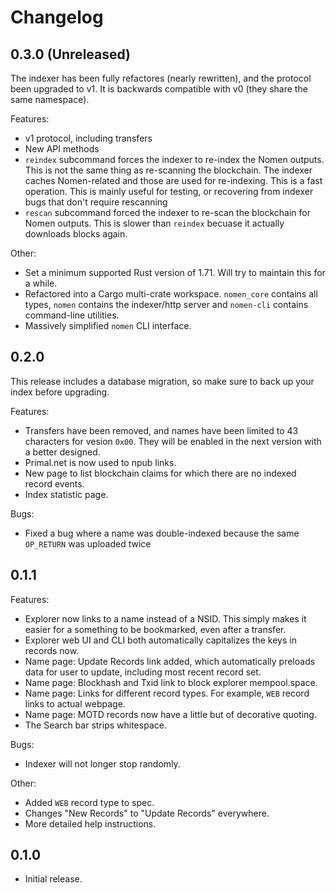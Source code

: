 # Changelog

## 0.3.0 (Unreleased)

The indexer has been fully refactores (nearly rewritten), and the protocol been upgraded to v1. It is backwards compatible with v0 (they share the same namespace).

Features:

- v1 protocol, including transfers
- New API methods
- `reindex` subcommand forces the indexer to re-index the Nomen outputs. This is not the same thing as re-scanning the blockchain. The indexer caches Nomen-related and those are used for re-indexing. This is a fast operation. This is mainly useful for testing, or recovering from indexer bugs that don't require rescanning
- `rescan` subcommand forced the indexer to re-scan the blockchain for Nomen outputs. This is slower than `reindex` becuase it actually downloads blocks again.

Other:
  - Set a minimum supported Rust version of 1.71. Will try to maintain this for a while.
  - Refactored into a Cargo multi-crate workspace. `nomen_core` contains all types, `nomen` contains the indexer/http server and `nomen-cli` contains command-line utilities.
  - Massively simplified `nomen` CLI interface.

## 0.2.0

This release includes a database migration, so make sure to back up your index before upgrading.

Features:
  - Transfers have been removed, and names have been limited to 43 characters for vesion `0x00`. They will be enabled in the next version with a better designed.
  - Primal.net is now used to npub links.
  - New page to list blockchain claims for which there are no indexed record events.
  - Index statistic page.

Bugs:
  - Fixed a bug where a name was double-indexed because the same `OP_RETURN` was uploaded twice

## 0.1.1

Features:
  - Explorer now links to a name instead of a NSID. This simply makes it easier for a something to be bookmarked, even after a transfer.
  - Explorer web UI and CLI both automatically capitalizes the keys in records now.
  - Name page: Update Records link added, which automatically preloads data for user to update, including most recent record set.
  - Name page: Blockhash and Txid link to block explorer mempool.space.
  - Name page: Links for different record types. For example, `WEB` record links to actual webpage.
  - Name page: MOTD records now have a little but of decorative quoting.
  - The Search bar strips whitespace.

Bugs:
  - Indexer will not longer stop randomly.

Other:
  - Added `WEB` record type to spec.
  - Changes "New Records" to "Update Records" everywhere.
  - More detailed help instructions.

## 0.1.0

- Initial release.